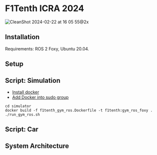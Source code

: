 # F1Tenth ICRA 2024
![CleanShot 2024-02-22 at 16 05 55@2x](https://github.com/NTU-Autonomous-Racing-Team/f1tenth_icra2024/assets/65676392/a6afb82f-6c65-4a38-b296-90daf8975e67)

## Installation
Requirements: ROS 2 Foxy, Ubuntu 20.04.


## Setup
## Script: Simulation
- [Install docker](https://docs.docker.com/engine/install/ubuntu/)
- [Add Docker into sudo group ](https://docs.docker.com/engine/install/linux-postinstall/)

```
cd simulator
docker build -f f1tenth_gym_ros.Dockerfile -t f1tenth:gym_ros_foxy .
./run_gym_ros.sh
```

## Script: Car


## System Architecture

